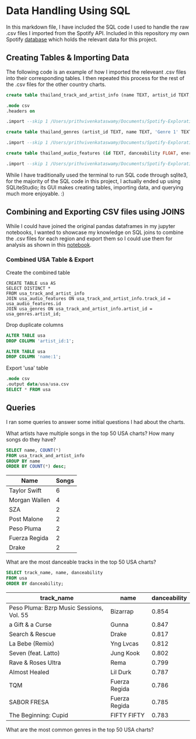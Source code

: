 # Data Handling Using SQL

In this markdown file, I have included the SQL code I used to handle the raw .csv files I imported from the Spotify API. Included in this repository my own Spotify [database](spotify.db) which holds the relevant data for this project. 



## Creating Tables & Importing Data

The following code is an example of how I imported the releveant .csv files into their corresponding tables. I then repeated this process for the rest of the .csv files for the other country charts.

```SQL
create table thailand_track_and_artist_info (name TEXT, artist_id TEXT, track_id TEXT, track_name TEXT, popularity INTEGER);

.mode csv
.headers on

.import --skip 1 /Users/prithvivenkataswamy/Documents/Spotify-Exploration/data/thailand/top_songs_thailand_track_and_artist_info.csv thailand_track_and_artist_info
```

```SQL
create table thailand_genres (artist_id TEXT, name TEXT, 'Genre 1' TEXT, 'Genre 2' TEXT, 'Genre 3' TEXT, 'Genre 4' TEXT, 'Genre 5' TEXT, 'Genre 6' TEXT);

.import --skip 1 /Users/prithvivenkataswamy/Documents/Spotify-Exploration/data/thailand/top_songs_thailand_genres.csv thailand_genres
```

```SQL
create table thailand_audio_features (id TEXT, danceability FLOAT, energy FLOAT, key INTEGER, loudness FLOAT, mode INTEGER, speechiness FLOAT, acousticness FLOAT, instrumentalness FLOAT, liveness FLOAT, valence FLOAT, tempo FLOAT,duration_ms INTEGER,time_signature INTEGER);

.import --skip 1 /Users/prithvivenkataswamy/Documents/Spotify-Exploration/data/thailand/top_songs_thailand_audio_features.csv thailand_audio_features
```

While I have traditionally used the terminal to run SQL code through sqlite3, for the majority of the SQL code in this project, I actually ended up using SQLiteStudio; its GUI makes creating tables, importing data, and querying much more enjoyable. :)



## Combining and Exporting CSV files using JOINS

While I could have joined the original pandas dataframes in my jupyter notebooks, I wanted to showcase my knowledge on SQL joins to combine the .csv files for each region and export them so I could use them for analysis as shown in this [notebook](Analysis.ipynb).

### Combined USA Table & Export

Create the combined table

```
CREATE TABLE usa AS
SELECT DISTINCT *
FROM usa_track_and_artist_info
JOIN usa_audio_features ON usa_track_and_artist_info.track_id = usa_audio_features.id
JOIN usa_genres ON usa_track_and_artist_info.artist_id = usa_genres.artist_id;
```

Drop duplicate columns

```SQL
ALTER TABLE usa
DROP COLUMN 'artist_id:1';

ALTER TABLE usa
DROP COLUMN 'name:1';
```

Export 'usa' table

```SQL
.mode csv
.output data/usa/usa.csv
SELECT * FROM usa
```


## Queries

I ran some queries to answer some initial questions I had about the charts.

What artists have multiple songs in the top 50 USA charts? How many songs do they have?

```SQL
SELECT name, COUNT(*) 
FROM usa_track_and_artist_info 
GROUP BY name
ORDER BY COUNT(*) desc;
```
| Name            |Songs|
|-----------------|-----|
| Taylor Swift    |  6  |
| Morgan Wallen   |  4  |
| SZA             |  2  |
| Post Malone	  |  2  | 
| Peso Pluma	  |  2  |
| Fuerza Regida	  |  2  |  
| Drake	          |  2  |

What are the most danceable tracks in the top 50 USA charts?

```SQL
SELECT track_name, name, danceability
FROM usa
ORDER BY danceability;
```

| track_name                          | name         | danceability |
|-------------------------------------|--------------|--------------|
| Peso Pluma: Bzrp Music Sessions, Vol. 55   | Bizarrap     | 0.854 |
| a Gift & a Curse                   | Gunna        | 0.847        |
| Search & Rescue                    | Drake        | 0.817        |
| La Bebe (Remix)                    | Yng Lvcas    | 0.812        |
| Seven (feat. Latto)                | Jung Kook    | 0.802        |
| Rave & Roses Ultra                 | Rema         | 0.799        |
| Almost Healed                      | Lil Durk     | 0.787        |
| TQM                                 | Fuerza Regida| 0.786        |
| SABOR FRESA                        | Fuerza Regida| 0.785        |
| The Beginning: Cupid               | FIFTY FIFTY  | 0.783        |


What are the most common genres in the top 50 USA charts?

```SQL

```



